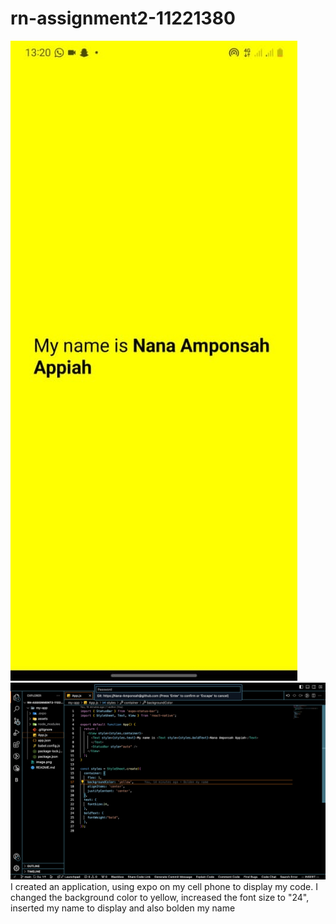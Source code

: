 # rn-assignment2-11221380
![screenshot of my app](image.png)
![screenshot of my code](<Screen Shot 2024-05-27 at 1.25.17 PM.png>)
I created an application, using expo on my cell phone to display my code.
I changed the background color to yellow, increased the font size to "24", inserted my name to display and also bolden my name 